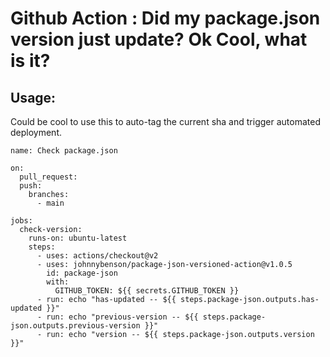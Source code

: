 # Github Action : Did my package.json version just update? Ok Cool, what is it?

## Usage:

Could be cool to use this to auto-tag the current sha and trigger automated deployment.

```
name: Check package.json

on:
  pull_request:
  push:
    branches:
      - main

jobs:
  check-version:
    runs-on: ubuntu-latest
    steps:
      - uses: actions/checkout@v2
      - uses: johnnybenson/package-json-versioned-action@v1.0.5
        id: package-json
        with:
          GITHUB_TOKEN: ${{ secrets.GITHUB_TOKEN }}
      - run: echo "has-updated -- ${{ steps.package-json.outputs.has-updated }}"
      - run: echo "previous-version -- ${{ steps.package-json.outputs.previous-version }}"
      - run: echo "version -- ${{ steps.package-json.outputs.version }}"

```
